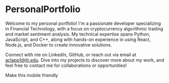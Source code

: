 # PersonalPortfolio

Welcome to my personal portfolio! I'm a passionate developer specializing in Financial Technology, with a focus on cryptocurrency algorithmic trading and market sentiment analysis. My technical expertise spans Python, JavaScript, and C++, along with hands-on experience in using React, Node.js, and Docker to create innovative solutions.

Connect with me on LinkedIn, GitHub, or reach out via email at aclapp1@jh.edu. Dive into my projects to discover more about my work, and feel free to contact me for collaborations or opportunities!


Make this mobile friendly
